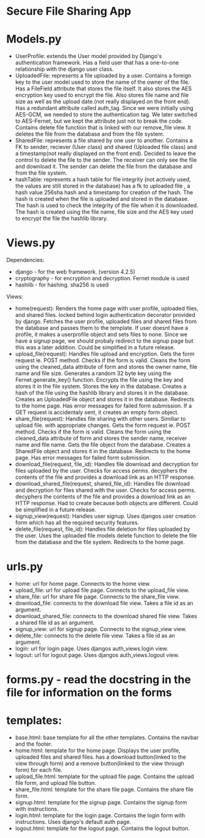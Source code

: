 # Secure File Sharing App

# Models.py
- UserProfile:
    extends the User model provided by Django's authentication framework. Has a field user that has a one-to-one relationship with the django user class.
- UploadedFile:
    represents a file uploaded by a user.
    Contains a foreign key to the user model used to store the name of the owner of the file. Has a FileField attribute that stores the file itself. It also stores the AES encryption key used to encrypt the file. Also stores file name and file size as well as the upload date.(not really displayed on the front end). Has a redundant attribute called auth_tag. Since we were initially using AES-GCM, we needed to store the authentication tag. We later switched to AES-Fernet, but we kept the attribute just not to break the code. Contains delete file function that is linked with our remove_file view. It deletes the file from the database and from the file system.
- SharedFile:
    represents a file shared by one user to another. Contains a FK to sender, reciever (User class) and shared (Uploaded file class) and a timestamp(not really displayed on the front end). Decided to leave the control to delete the file to the sender. The receiver can only see the file and download it. The sender can delete the file from the database and from the file system.
- hashTable:
    represents a hash table for file integrity (not actively used, the values are still stored in the database)
    has a fk to uploaded file , a hash value 256sha hash and a timestamp for creation of the hash. The hash is created when the file is uploaded and stored in the database. The hash is used to check the integrity of the file when it is downloaded. The hash is created using the file name, file size and the AES key used to encrypt the file the hashlib library.


# Views.py
Dependencies:
- django - for the web framework. (version 4.2.5)
- cryptography - for encryption and decryption. Fernet module is used
- hashlib - for hashing. sha256 is used

Views:
- home(request):
    Renders the home page with user profile, uploaded files, and shared files. locked behind login authentication decorator provided by django. Fetches the user profile, uploaded files and shared files from the database and passes them to the template. If user doesnt have a profile, it makes a userprofile object and sets files to none. Since we have a signup page, we should probaly redirect to the signup page but this was a later addition. Could be simplified in a future release.
- upload_file(request):
    Handles file upload and encryption. Gets the form request ie. POST method. Checks if the form is valid. Cleans the form using the cleaned_data attribute of form and stores the owner name, file name and file size. Generates a random 32 byte key using the Fernet.generate_key() function. Encrypts the file using the key and stores it in the file system. Stores the key in the database. Creates a hash of the file using the hashlib library and stores it in the database. Creates an UploadedFile object and stores it in the database. Redirects to the home page. Has error messages for failed form submission. If a GET request is accidentaly sent, it creates an empty form object.
- share_file(request):
    Handles file sharing with other users. Similiar to upload file. with appropriate changes. Gets the form request ie. POST method. Checks if the form is valid. Cleans the form using the cleaned_data attribute of form and stores the sender name, receiver name and file name. Gets the file object from the database. Creates a SharedFile object and stores it in the database. Redirects to the home page. Has error messages for failed form submission.
- download_file(request, file_id):
    Handles file download and decryption for files uploaded by the user. Checks for access perms. decyphers the contents of the file and provides a download link as an HTTP response.
- download_shared_file(request, shared_file_id):
    Handles file download and decryption for files shared with the user. Checks for access perms. decyphers the contents of the file and provides a download link as an HTTP response. Had to create because both objects are different. Could be simplified in a future release.
- signup_view(request):
    Handles user signup. Uses djangos user creation form which has all the required security features.
- delete_file(request, file_id):
    Handles file deletion for files uploaded by the user. Uses the uploaded file models delete function to delete the file from the database and the file system. Redirects to the home page.

# urls.py
- home:
    url for home page. Connects to the home view.
- upload_file:
    url for upload file page. Connects to the upload_file view.
- share_file:
    url for share file page. Connects to the share_file view.
- download_file:
    connects to the download file view. Takes a file id as an argument.
- download_shared_file:
    connects to the download shared file view. Takes a shared file id as an argument.
- signup_view:
    url for signup page. Connects to the signup_view view.
- delete_file:
    connects to the delete file view. Takes a file id as an argument.
- login:
    url for login page. Uses djangos auth_views.login view.
- logout:
    url for logout page. Uses djangos auth_views.logout view.

# forms.py - read the docstring in the file for information on the forms

# templates:
- base.html:
    base template for all the other templates. Contains the navbar and the footer.
- home.html:
    template for the home page. Displays the user profile, uploaded files and shared files. has a download button(linked to the view through form) and a remove button(linked to the view through form) for each file.
- upload_file.html:
    template for the upload file page. Contains the upload file form, and upload file button.
- share_file.html:
    template for the share file page. Contains the share file form.
- signup.html:
    template for the signup page. Contains the signup form with instructions.
- login.html:
    template for the login page. Contains the login form with instructions. Uses django's default auth page.
- logout.html:
    template for the logout page. Contains the logout button.
